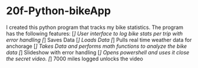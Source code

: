 # 20f-Python-bikeApp
I created this python program that tracks my bike statistics. The program has the following features: 
[*] User interface to log bike stats per trip with error handling 
[*] Saves Data 
[*] Loads Data 
[*]  Pulls real time weather data for anchorage 
[*] Takes Data and performs math functions to analyze the bike data 
[*] Slideshow with error handling 
[*] Opens powershell and uses it close the secret video.
[*] 7000 miles logged unlocks the video
